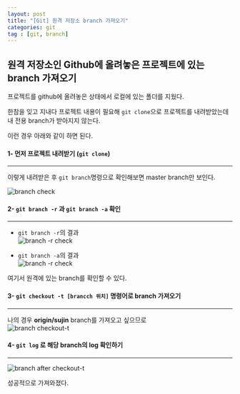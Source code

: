 ```yaml
---
layout: post
title: "[Git] 원격 저장소 branch 가져오기"
categories: git
tag : [git, branch]
---
```


## 원격 저장소인 Github에 올려놓은 프로젝트에 있는 branch 가져오기

프로젝트를 github에 올려놓은 상태에서 로컬에 있는 폴더를 지웠다. <br>

한참을 잊고 지내다 프로젝트 내용이 필요해 `git clone`으로 프로젝트를 내려받았는데 내 전용 branch가 받아지지 않는다. <br>

이런 경우 아래와 같이 하면 된다.<br>

#### 1- 먼저 프로젝트 내려받기 (`git clone`)
---
이렇게 내려받은 후 `git branch`명령으로 확인해보면 master branch만 보인다. <br>

![branch check](https://krispedia.github.io/assets/images/git_branch_check_after_clone.jpg)<br>

#### 2- `git branch -r` 과 `git branch -a` 확인
---
- `git branch -r`의 결과<br>
![branch -r check](https://krispedia.github.io/assets/images/git_branch_r_check.jpg)<br>

- `git branch -a`의 결과<br>
![branch -r check](https://krispedia.github.io/assets/images/git_branch_a_check.jpg)<br>

여기서 원격에 있는 branch를 확인할 수 있다. <br>


#### 3- `git checkout -t [brancch 위치]` 명령어로 branch 가져오기
---
나의 경우 **origin/sujin** branch를 가져오고 싶으므로 <br>
![branch checkout-t ](https://krispedia.github.io/assets/images/git_branch_checkout_t.jpg)<br>

#### 4- `git log` 로 해당 branch의 log 확인하기
---
![branch after checkout-t ](https://krispedia.github.io/assets/images/git_branch_after_checkout_t.jpg)<br>


성공적으로 가져와졌다. <br>
